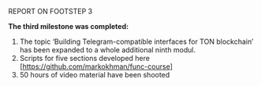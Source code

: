 REPORT ON FOOTSTEP 3

**The third milestone was completed:**
1. The topic ‘Building Telegram-compatible interfaces for TON blockchain’ has been expanded to a whole additional ninth modul.
2. Scripts for five sections developed here [https://github.com/markokhman/func-course]
3. 50 hours of video material have been shooted

